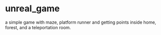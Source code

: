 # unreal_game
a simple game with maze, platform runner and getting points inside home, forest, and a teleportation room.
